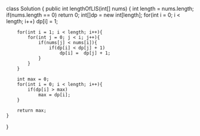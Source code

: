 class Solution {
    public int lengthOfLIS(int[] nums) {
        int length = nums.length;
        if(nums.length == 0)
            return 0;
        int[]dp = new int[length];
        for(int i = 0; i < length; i++)
            dp[i] = 1;
        
        for(int i = 1; i < length; i++){
            for(int j = 0; j < i; j++){
                if(nums[j] < nums[i]){
                    if(dp[i] < dp[j] + 1)
                        dp[i] =  dp[j] + 1;
                }
            }
        }
        
        int max = 0;
        for(int i = 0; i < length; i++){
            if(dp[i] > max)
                max = dp[i];
        }
        
        return max;
    }
}